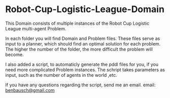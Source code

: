 # Robot-Cup-Logistic-League-Domain
This Domain consists of multiple instances of the Robot Cup Logistic League multi-agent Problem.

In each folder you will find Domain and Problem files. These files serve as input to a planner, which should find an optimal solution for each problem. The higher the number of the folder, the more difficult the problem will become.

I also added a script, to automaticly generate the pddl files for you, if you need more complicated Problem instances.
The schript takes parameters as input, such as the number of agents in the world ,etc. 

If you have any questions regarding the script, send me an email.
email: benbausch@gmail.com 

